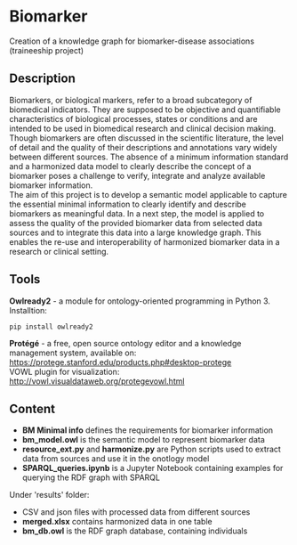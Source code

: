 # Biomarker
Creation of a knowledge graph for biomarker-disease associations (traineeship project)

## Description
Biomarkers, or biological markers, refer to a broad subcategory of biomedical indicators. They are supposed to be objective and quantifiable characteristics of biological processes, states or conditions and are intended to be used in biomedical research and clinical decision making. Though biomarkers are often discussed in the scientific literature, the level of detail and the quality of their descriptions and annotations vary widely between different sources. The absence of a minimum information standard and a harmonized data model to clearly describe the concept of a biomarker poses a challenge to verify, integrate and analyze available biomarker information. <br>The aim of this project is to develop a semantic model applicable to capture the essential minimal information to clearly identify and describe biomarkers as meaningful data. In a next step, the model is applied to assess the quality of the provided biomarker data from selected data sources and to integrate this data into a large knowledge graph. This enables the re-use and interoperability of harmonized biomarker data in a research or clinical setting. 

## Tools

<b>Owlready2</b> - a module for ontology-oriented programming in Python 3.<br>
Installtion:
```
pip install owlready2
```
<b>Protégé</b> - a free, open source ontology editor and a knowledge management system, available on: <br>
https://protege.stanford.edu/products.php#desktop-protege <br>
VOWL plugin for visualization: http://vowl.visualdataweb.org/protegevowl.html

## Content
- <b>BM Minimal info</b> defines the requirements for biomarker information <br>
- <b>bm_model.owl</b> is the semantic model to represent biomarker data<br>
- <b>resource_ext.py</b> and <b>harmonize.py</b> are Python scripts used to extract data from sources and use it in the onotlogy model<br>
- <b>SPARQL_queries.ipynb</b> is a Jupyter Notebook containing examples for querying the RDF graph with SPARQL 

Under 'results' folder:<br>
- CSV and json files with processed data from different sources
- <b>merged.xlsx</b> contains harmonized data in one table
- <b>bm_db.owl</b> is the RDF graph database, containing individuals
